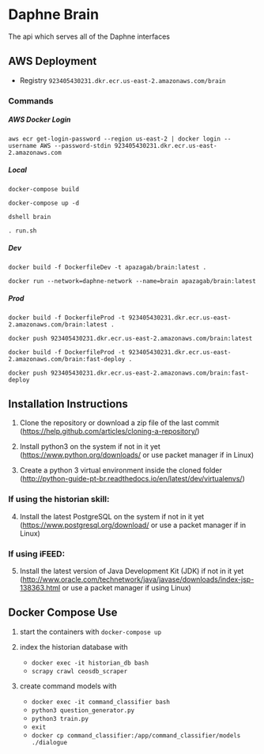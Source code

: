 # Daphne Brain

The api which serves all of the Daphne interfaces

## AWS Deployment

- Registry `923405430231.dkr.ecr.us-east-2.amazonaws.com/brain`


### Commands


##### AWS Docker Login

`aws ecr get-login-password --region us-east-2 | docker login --username AWS --password-stdin 923405430231.dkr.ecr.us-east-2.amazonaws.com`



##### Local

`docker-compose build`

`docker-compose up -d`

`dshell brain`

`. run.sh`



##### Dev

`docker build -f DockerfileDev -t apazagab/brain:latest .`

`docker run --network=daphne-network --name=brain apazagab/brain:latest`



##### Prod

`docker build -f DockerfileProd -t 923405430231.dkr.ecr.us-east-2.amazonaws.com/brain:latest .`

`docker push 923405430231.dkr.ecr.us-east-2.amazonaws.com/brain:latest`




`docker build -f DockerfileProd -t 923405430231.dkr.ecr.us-east-2.amazonaws.com/brain:fast-deploy .`

`docker push 923405430231.dkr.ecr.us-east-2.amazonaws.com/brain:fast-deploy`





## Installation Instructions

1. Clone the repository or download a zip file of the last commit (https://help.github.com/articles/cloning-a-repository/)

2. Install python3 on the system if not in it yet (https://www.python.org/downloads/ or use packet manager if in Linux)

3. Create a python 3 virtual environment inside the cloned folder (http://python-guide-pt-br.readthedocs.io/en/latest/dev/virtualenvs/)

### If using the historian skill:

4. Install the latest PostgreSQL on the system if not in it yet (https://www.postgresql.org/download/ or use a packet manager if in Linux)

### If using iFEED:

5. Install the latest version of Java Development Kit (JDK) if not in it yet (http://www.oracle.com/technetwork/java/javase/downloads/index-jsp-138363.html or use a packet manager if using Linux)



## Docker Compose Use

1. start the containers with `docker-compose up`

2. index the historian database with

    - `docker exec -it historian_db bash`
    - `scrapy crawl ceosdb_scraper`
    
3. create command models with 

    - `docker exec -it command_classifier bash`
    - `python3 question_generator.py`
    - `python3 train.py`
    - `exit`
    - `docker cp command_classifier:/app/command_classifier/models ./dialogue`



